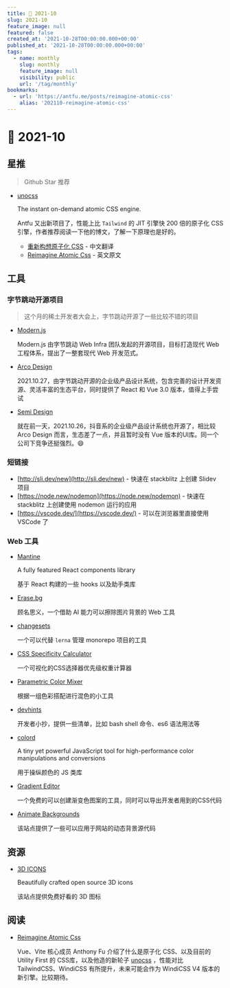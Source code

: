 ```yaml
---
title: 📖 2021-10
slug: 2021-10
feature_image: null
featured: false
created_at: '2021-10-28T00:00:00.000+00:00'
published_at: '2021-10-28T00:00:00.000+00:00'
tags:
  - name: monthly
    slug: monthly
    feature_image: null
    visibility: public
    url: '/tag/monthly'
bookmarks:
  - url: 'https://antfu.me/posts/reimagine-atomic-css'
    alias: '202110-reimagine-atomic-css'
---
```


# 📖 2021-10

## 星推

> Github Star 推荐

- [unocss](https://github.com/antfu/unocss)

  The instant on-demand atomic CSS engine.

  Antfu 又出新项目了，性能上比 `Tailwind` 的 JIT 引擎快 200 倍的原子化 CSS 引擎，作者推荐阅读一下他的博文，了解一下原理也是好的。

  - [重新构想原子化 CSS](https://mp.weixin.qq.com/s/FiBMJgV_MMRx-EdfKhilLA) - 中文翻译
  - [Reimagine Atomic Css](https://antfu.me/posts/reimagine-atomic-css) - 英文原文

## 工具

### 字节跳动开源项目

> 这个月的稀土开发者大会上，字节跳动开源了一些比较不错的项目

- [Modern.js](https://github.com/modern-js-dev/modern.js)

  Modern.js 由字节跳动 Web Infra 团队发起的开源项目，目标打造现代 Web 工程体系，提出了一整套现代 Web 开发范式。

- [Arco Design](https://github.com/arco-design/arco-design)

  2021.10.27，由字节跳动开源的企业级产品设计系统，包含完善的设计开发资源、灵活丰富的生态平台，同时提供了 React 和 Vue 3.0 版本，值得上手尝试

  <ImageHub filename="202110_arco-design.png" />

- [Semi Design](https://semi.design/)

  就在前一天，2021.10.26，抖音系的企业级产品设计系统也开源了，相比较 Arco Design 而言，生态差了一点，并且暂时没有 Vue 版本的UI库。同一个公司下竞争还挺强烈。😄

  <ImageHub filename="202110_semi-design.gif" />

### 短链接

- [http://sli.dev/new](http://sli.dev/new) - 快速在 stackblitz 上创建 Slidev 项目
- [https://node.new/nodemon](https://node.new/nodemon) - 快速在 stackblitz 上创建使用 nodemon 运行的应用
- [https://vscode.dev/](https://vscode.dev/) - 可以在浏览器里直接使用 VSCode 了

### Web 工具

- [Mantine](https://mantine.dev/)

  A fully featured React components library

  基于 React 构建的一些 hooks 以及助手类库

- [Erase.bg](https://www.erase.bg/en/)

  顾名思义，一个借助 AI 能力可以擦除图片背景的 Web 工具

- [changesets](https://github.com/atlassian/changesets)

  一个可以代替 `lerna` 管理 monorepo 项目的工具

- [CSS Specificity Calculator](https://polypane.app/css-specificity-calculator)

  一个可视化的CSS选择器优先级权重计算器

- [Parametric Color Mixer](https://colormixer.web.app/)

  根据一组色彩搭配进行混色的小工具

- [devhints](https://devhints.io/)

  开发者小抄，提供一些清单，比如 bash shell 命令、es6 语法用法等

- [colord](https://colord.omgovich.ru/)

  A tiny yet powerful JavaScript tool for high-performance color manipulations and conversions

  用于操纵颜色的 JS 类库

- [Gradient Editor](https://gra.dient.art/)

  一个免费的可以创建渐变色图案的工具，同时可以导出开发者用到的CSS代码

  <ImageHub filename="202110_gradient-editor.png" />

- [Animate Backgrounds](https://animatedbackgrounds.me/)

  该站点提供了一些可以应用于网站的动态背景源代码

## 资源

- [3D ICONS](https://3dicons.co/)

  Beautifully crafted open source 3D icons

  该站点提供免费好看的 3D 图标

## 阅读

- [Reimagine Atomic Css](https://antfu.me/posts/reimagine-atomic-css)

  Vue、Vite 核心成员 Anthony Fu 介绍了什么是原子化 CSS、以及目前的 Utility First 的 CSS库，以及他造的新轮子 [unocss](https://github.com/antfu/unocss) ，性能对比TailwindCSS、WindiCSS 有所提升，未来可能会作为 WindiCSS V4 版本的新引擎。比较期待。

  <Bookmark alias="202110-reimagine-atomic-css" size="small" />
